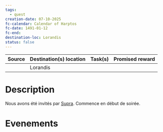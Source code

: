 ```yaml
---
tags:
  - quest
creation-date: 07-10-2025
fc-calendar: Calendar of Harptos
fc-date: 1491-01-12
fc-end:
destination-loc: Lorandis
status: false
---
```


| **Source** | **Destination(s)** location | **Task(s)** | **Promised reward** |
| ---------- | --------------------------- | ----------- | ------------------- |
|            |          Lorandis          |             |                     |
# Description

Nous avons été invités par [Supra](../Characters/Players/Supra.md). Commence en début de soirée.

# Evenements